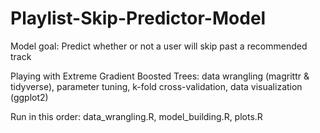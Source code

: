 # Playlist-Skip-Predictor-Model
Model goal: Predict whether or not a user will skip past a recommended track

Playing with Extreme Gradient Boosted Trees:
data wrangling (magrittr & tidyverse), parameter tuning, k-fold cross-validation, data visualization (ggplot2)

Run in this order:
data_wrangling.R, 
model_building.R, 
plots.R

